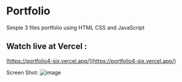 # Portfolio

Simple 3 files portfolio using HTML CSS and JavaScript

## Watch live at Vercel :
[https://portfolio4-six.vercel.app/](https://portfolio4-six.vercel.app/)

Screen Shot:
![image](https://user-images.githubusercontent.com/99732661/194600051-fd7f7022-4084-40c4-888b-c967aae63983.png)
